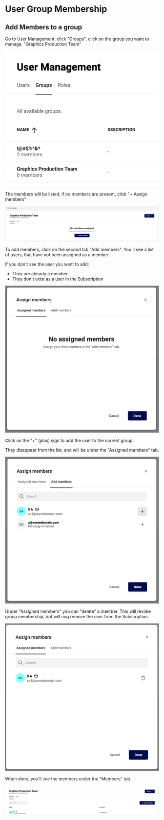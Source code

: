 # User Group Membership

## Add Members to a group

Go to User Management, click "Groups", click on the group you want to manage. "Graphics Production Team"

![screenshot](ug013.png)

The members will be listed, if no members are present, click "+ Assign members"

![screenshot-full](ug007.png)

To add members, click on the second tab "Add members". You'll see a list of users, that have not been assigned as a member.

If you don't see the user you want to add:

- They are already a member
- They don't exist as a user in the Subscription

![screenshot](ug009.png)

Click on the "+" (plus) sign to add the user to the current group.

They disappear from the list, and will be under the "Assigned members" tab.

![screenshot](ug010.png)

Under "Assigned members" you can "delete" a member. This will revoke group membership, but will nog remove the user from the Subscription.

![screenshot](ug011.png)

When done, you'll see the members under the "Members" tab.

![screenshot-full](ug012.png)